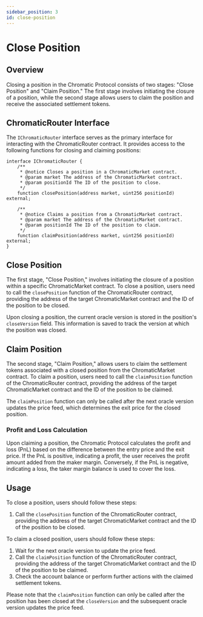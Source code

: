 ```yaml
---
sidebar_position: 3
id: close-position
---
```


# Close Position

## Overview

Closing a position in the Chromatic Protocol consists of two stages: "Close Position" and "Claim Position." The first stage involves initiating the closure of a position, while the second stage allows users to claim the position and receive the associated settlement tokens.

## ChromaticRouter Interface

The `IChromaticRouter` interface serves as the primary interface for interacting with the ChromaticRouter contract. It provides access to the following functions for closing and claiming positions:

```solidity
interface IChromaticRouter {
    /**
     * @notice Closes a position in a ChromaticMarket contract.
     * @param market The address of the ChromaticMarket contract.
     * @param positionId The ID of the position to close.
     */
    function closePosition(address market, uint256 positionId) external;

    /**
     * @notice Claims a position from a ChromaticMarket contract.
     * @param market The address of the ChromaticMarket contract.
     * @param positionId The ID of the position to claim.
     */
    function claimPosition(address market, uint256 positionId) external;
}
```

## Close Position

The first stage, "Close Position," involves initiating the closure of a position within a specific ChromaticMarket contract. To close a position, users need to call the `closePosition` function of the ChromaticRouter contract, providing the address of the target ChromaticMarket contract and the ID of the position to be closed.

Upon closing a position, the current oracle version is stored in the position's `closeVersion` field. This information is saved to track the version at which the position was closed.

## Claim Position

The second stage, "Claim Position," allows users to claim the settlement tokens associated with a closed position from the ChromaticMarket contract. To claim a position, users need to call the `claimPosition` function of the ChromaticRouter contract, providing the address of the target ChromaticMarket contract and the ID of the position to be claimed.

The `claimPosition` function can only be called after the next oracle version updates the price feed, which determines the exit price for the closed position.

### Profit and Loss Calculation

Upon claiming a position, the Chromatic Protocol calculates the profit and loss (PnL) based on the difference between the entry price and the exit price. If the PnL is positive, indicating a profit, the user receives the profit amount added from the maker margin. Conversely, if the PnL is negative, indicating a loss, the taker margin balance is used to cover the loss.

## Usage

To close a position, users should follow these steps:

1. Call the `closePosition` function of the ChromaticRouter contract, providing the address of the target ChromaticMarket contract and the ID of the position to be closed.

To claim a closed position, users should follow these steps:

1. Wait for the next oracle version to update the price feed.
2. Call the `claimPosition` function of the ChromaticRouter contract, providing the address of the target ChromaticMarket contract and the ID of the position to be claimed.
3. Check the account balance or perform further actions with the claimed settlement tokens.

Please note that the `claimPosition` function can only be called after the position has been closed at the `closeVersion` and the subsequent oracle version updates the price feed.
